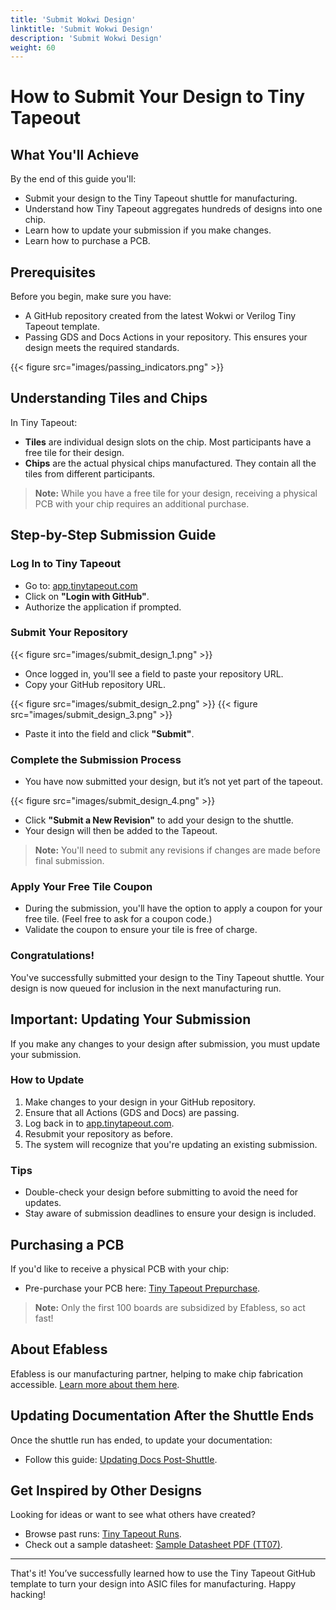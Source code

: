 ```yaml
---
title: 'Submit Wokwi Design'
linktitle: 'Submit Wokwi Design'
description: 'Submit Wokwi Design'
weight: 60
---
```


# How to Submit Your Design to Tiny Tapeout

## What You'll Achieve

By the end of this guide you'll:

* Submit your design to the Tiny Tapeout shuttle for manufacturing.
* Understand how Tiny Tapeout aggregates hundreds of designs into one chip.
* Learn how to update your submission if you make changes.
* Learn how to purchase a PCB.

## Prerequisites

Before you begin, make sure you have:

* A GitHub repository created from the latest Wokwi or Verilog Tiny Tapeout template.
* Passing GDS and Docs Actions in your repository. This ensures your design meets the required standards.

{{< figure src="images/passing_indicators.png" >}}

## Understanding Tiles and Chips

In Tiny Tapeout:

* **Tiles** are individual design slots on the chip. Most participants have a free tile for their design.
* **Chips** are the actual physical chips manufactured. They contain all the tiles from different participants.

> **Note:** While you have a free tile for your design, receiving a physical PCB with your chip requires an additional purchase.

## Step-by-Step Submission Guide

### Log In to Tiny Tapeout

* Go to: [app.tinytapeout.com](http://app.tinytapeout.com)
* Click on **"Login with GitHub"**.
* Authorize the application if prompted.

### Submit Your Repository

{{< figure src="images/submit_design_1.png" >}}

* Once logged in, you'll see a field to paste your repository URL.
* Copy your GitHub repository URL.


{{< figure src="images/submit_design_2.png" >}}
{{< figure src="images/submit_design_3.png" >}}

* Paste it into the field and click **"Submit"**.

### Complete the Submission Process

* You have now submitted your design, but it’s not yet part of the tapeout. 

{{< figure src="images/submit_design_4.png" >}}

* Click **"Submit a New Revision"** to add your design to the shuttle.
* Your design will then be added to the Tapeout.
  
> **Note:** You'll need to submit any revisions if changes are made before final submission.

### Apply Your Free Tile Coupon

* During the submission, you'll have the option to apply a coupon for your free tile. (Feel free to ask for a coupon code.)
* Validate the coupon to ensure your tile is free of charge.

### Congratulations!

You've successfully submitted your design to the Tiny Tapeout shuttle. Your design is now queued for inclusion in the next manufacturing run.

## Important: Updating Your Submission

If you make any changes to your design after submission, you must update your submission.

### How to Update

1. Make changes to your design in your GitHub repository.
2. Ensure that all Actions (GDS and Docs) are passing.
3. Log back in to [app.tinytapeout.com](http://app.tinytapeout.com).
4. Resubmit your repository as before.
5. The system will recognize that you're updating an existing submission.

### Tips

* Double-check your design before submitting to avoid the need for updates.
* Stay aware of submission deadlines to ensure your design is included.

## Purchasing a PCB

If you'd like to receive a physical PCB with your chip:

* Pre-purchase your PCB here: [Tiny Tapeout Prepurchase](#).
  
> **Note:** Only the first 100 boards are subsidized by Efabless, so act fast!

## About Efabless

Efabless is our manufacturing partner, helping to make chip fabrication accessible. [Learn more about them here](#).

## Updating Documentation After the Shuttle Ends

Once the shuttle run has ended, to update your documentation:

* Follow this guide: [Updating Docs Post-Shuttle](#).

## Get Inspired by Other Designs

Looking for ideas or want to see what others have created?

* Browse past runs: [Tiny Tapeout Runs](#).
* Check out a sample datasheet: [Sample Datasheet PDF (TT07)](#).

---

That's it! You’ve successfully learned how to use the Tiny Tapeout GitHub template to turn your design into ASIC files for manufacturing. Happy hacking!

